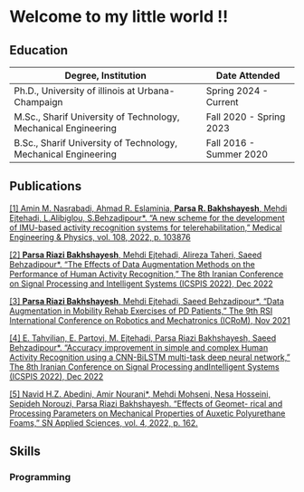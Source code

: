 # Welcome to my little world !!

## Education
<table>
    <thead>
        <tr>
            <th>Degree, Institution</th>
            <th>Date Attended</th>
        </tr>
    </thead>
    <tbody>
        <tr>
            <td>Ph.D., University of illinois at Urbana-Champaign</td>
            <td>Spring 2024 - Current</td>
        </tr>
        <tr>
            <td>M.Sc., Sharif University of Technology, Mechanical Engineering</td>
            <td>Fall 2020 - Spring 2023</td>
        </tr>
        <tr>
            <td>B.Sc., Sharif University of Technology, Mechanical Engineering</td>
            <td>Fall 2016 - Summer 2020</td>
        </tr>
    </tbody>
</table>

## Publications
[[1] Amin M. Nasrabadi, Ahmad R. Eslaminia, <b>Parsa R. Bakhshayesh</b>, Mehdi Ejtehadi, L.Alibiglou, S.Behzadipour*. “A new scheme for the development of IMU-based activity recognition systems for telerehabilitation,” Medical Engineering & Physics, vol. 108, 2022, p. 103876](https://doi.org/10.1016/j.medengphy.2022.103876)

[[2] <b>Parsa Riazi Bakhshayesh</b>, Mehdi Ejtehadi, Alireza Taheri, Saeed Behzadipour*. “The Effects of Data Augmentation Methods on the Performance of Human Activity Recognition,” The 8th Iranian Conference on Signal Processing and Intelligent Systems (ICSPIS 2022), Dec 2022](https://doi.org/10.1109/ICSPIS56952.2022.10043959)

[[3] <b>Parsa Riazi Bakhshayesh</b>, Mehdi Ejtehadi, Saeed Behzadipour*. “Data Augmentation in Mobility Rehab Exercises of PD Patients,” The 9th RSI International Conference on Robotics and Mechatronics (ICRoM), Nov 2021](https://doi.org/10.1109/ICRoM54204.2021.9663507)

[[4] E. Tahvilian, E. Partovi, M. Ejtehadi, Parsa Riazi Bakhshayesh, Saeed Behzadipour*. “Accuracy improvement in simple and complex Human Activity Recognition using a CNN-BiLSTM multi-task deep neural network,” The 8th Iranian Conference on Signal Processing andIntelligent Systems (ICSPIS 2022), Dec 2022](https://doi.org/10.1109/ICSPIS56952.2022.10043933)

[[5] Navid H.Z. Abedini, Amir Nourani*, Mehdi Mohseni, Nesa Hosseini, Sepideh Norouzi, Parsa Riazi Bakhshayesh. “Effects of Geomet- rical and Processing Parameters on Mechanical Properties of Auxetic Polyurethane Foams,” SN Applied Sciences, vol. 4, 2022, p. 162. ](https://link.springer.com/article/10.1007/s42452-022-05042-8#citeas)

## Skills
### Programming
<canvas id="skillChart" width="400" height="300"></canvas>
<script>
    // Get the canvas element
    const canvas = document.getElementById('skillChart');
    const ctx = canvas.getContext('2d');

    // Define the skill levels
    const skills = [
        { name: 'Python', level: 90 },
        { name: 'MATLAB', level: 80 },
        { name: 'C/C++', level: 70 },
        // Add more skills as needed
    ];

    // Set the bar height and spacing
    const barHeight = 20;
    const barSpacing = 5;

    // Set the starting position for the first bar
    let y = 10;

    // Loop through the skills and draw the bars
    skills.forEach((skill) => {
        const barWidth = skill.level * 1; // Adjust the scale as needed

        // Draw the bar
        ctx.fillStyle = 'green'; // Set the bar color
        ctx.fillRect(0, y, barWidth, barHeight);

        // Draw the skill name
        ctx.fillStyle = 'black'; // Set the text color
        ctx.font = '10px Arial'; // Set the font
        ctx.fillText(skill.name, barWidth + 10, y + barHeight - 5);

        // Update the y position for the next bar
        y += barHeight + barSpacing;
    });
</script>